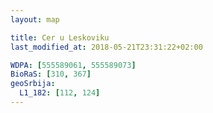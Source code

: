 ```yaml
---
layout: map

title: Cer u Leskoviku
last_modified_at: 2018-05-21T23:31:22+02:00

WDPA: [555589061, 555589073]
BioRaS: [310, 367]
geoSrbija:
  L1_182: [112, 124]
---
```

